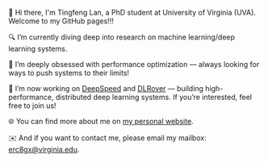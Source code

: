 👋 Hi there, I'm Tingfeng Lan, a PhD student at University of Virginia (UVA). Welcome to my GitHub pages!!!
 
🔍 I’m currently diving deep into research on machine learning/deep learning systems.

🚀 I’m deeply obsessed with performance optimization — always looking for ways to push systems to their limits!

🔧 I’m now working on [DeepSpeed](https://github.com/deepspeedai/DeepSpeed) and [DLRover](https://github.com/intelligent-machine-learning/dlrover) — building high-performance, distributed deep learning systems. If you’re interested, feel free to join us!

🌐 You can find more about me on [my personal website](https://antlera.github.io/).

✉️ And if you want to contact me, please email my mailbox: erc8gx@virginia.edu.
